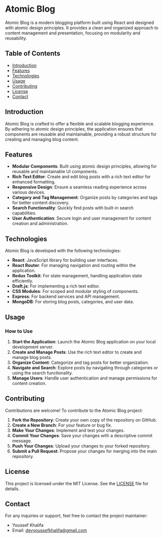 # Atomic Blog

Atomic Blog is a modern blogging platform built using React and designed with atomic design principles. It provides a clean and organized approach to content management and presentation, focusing on modularity and reusability.

## Table of Contents

- [Introduction](#introduction)
- [Features](#features)
- [Technologies](#technologies)
- [Usage](#usage)
- [Contributing](#contributing)
- [License](#license)
- [Contact](#contact)

## Introduction

Atomic Blog is crafted to offer a flexible and scalable blogging experience. By adhering to atomic design principles, the application ensures that components are reusable and maintainable, providing a robust structure for creating and managing blog content.

## Features

- **Modular Components**: Built using atomic design principles, allowing for reusable and maintainable UI components.
- **Rich Text Editor**: Create and edit blog posts with a rich text editor for enhanced formatting.
- **Responsive Design**: Ensure a seamless reading experience across various devices.
- **Category and Tag Management**: Organize posts by categories and tags for better content discovery.
- **Search Functionality**: Quickly find posts with built-in search capabilities.
- **User Authentication**: Secure login and user management for content creation and administration.

## Technologies

Atomic Blog is developed with the following technologies:

- **React**: JavaScript library for building user interfaces.
- **React Router**: For managing navigation and routing within the application.
- **Redux Toolkit**: For state management, handling application state efficiently.
- **Draft.js**: For implementing a rich text editor.
- **CSS Modules**: For scoped and modular styling of components.
- **Express**: For backend services and API management.
- **MongoDB**: For storing blog posts, categories, and user data.

## Usage

### How to Use

1. **Start the Application**: Launch the Atomic Blog application on your local development server.
2. **Create and Manage Posts**: Use the rich text editor to create and manage blog posts.
3. **Organize Content**: Categorize and tag posts for better organization.
4. **Navigate and Search**: Explore posts by navigating through categories or using the search functionality.
5. **Manage Users**: Handle user authentication and manage permissions for content creation.

## Contributing

Contributions are welcome! To contribute to the Atomic Blog project:

1. **Fork the Repository**: Create your own copy of the repository on GitHub.
2. **Create a New Branch**: For your feature or bug fix.
3. **Make Your Changes**: Implement and test your changes.
4. **Commit Your Changes**: Save your changes with a descriptive commit message.
5. **Push Your Changes**: Upload your changes to your forked repository.
6. **Submit a Pull Request**: Propose your changes for merging into the main repository.

## License

This project is licensed under the MIT License. See the [LICENSE](LICENSE) file for details.

## Contact

For any inquiries or support, feel free to contact the project maintainer:

- Youssef Khalifa
- Email: devyoussefkhalifa@gmail.com
